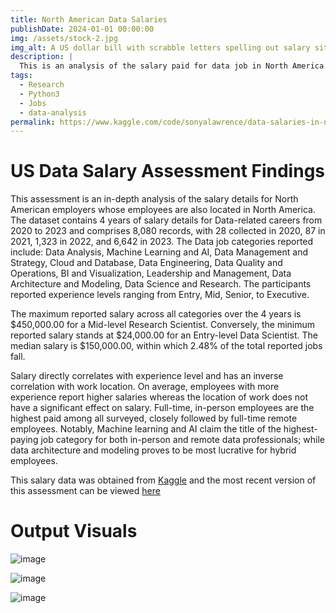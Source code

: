 ```yaml
---
title: North American Data Salaries
publishDate: 2024-01-01 00:00:00
img: /assets/stock-2.jpg
img_alt: A US dollar bill with scrabble letters spelling out salary sitting atop a table
description: |
  This is an analysis of the salary paid for data job in North America since 2020.
tags:
  - Research
  - Python3
  - Jobs
  - data-analysis
permalink: https://www.kaggle.com/code/sonyalawrence/data-salaries-in-north-america
---
```


# US Data Salary Assessment Findings
This assessment is an in-depth analysis of the salary details for North American employers whose employees are also located in North America. The dataset contains 4 years of salary details for Data-related careers from 2020 to 2023 and comprises 8,080 records, with 28 collected in 2020, 87 in 2021, 1,323 in 2022, and 6,642 in 2023. The Data job categories reported include: Data Analysis, Machine Learning and AI, Data Management and Strategy, Cloud and Database, Data Engineering, Data Quality and Operations, BI and Visualization, Leadership and Management, Data Architecture and Modeling, Data Science and Research. The participants reported experience levels ranging from Entry, Mid, Senior, to Executive.

The maximum reported salary across all categories over the 4 years is $450,000.00 for a Mid-level Research Scientist. Conversely, the minimum reported salary stands at $24,000.00 for an Entry-level Data Scientist. The median salary is $150,000.00, within which 2.48% of the total reported jobs fall.

Salary directly correlates with experience level and has an inverse correlation with work location. On average, employees with more experience report higher salaries whereas the location of work does not have a significant effect on salary. Full-time, in-person employees are the highest paid among all surveyed, closely followed by full-time remote employees. Notably, Machine learning and AI claim the title of the highest-paying job category for both in-person and remote data professionals; while data architecture and modeling proves to be most lucrative for hybrid employees. 

This salary data was obtained from [Kaggle](https://www.kaggle.com/datasets/hummaamqaasim/jobs-in-data) and the most recent version of this assessment can be viewed [here](https://www.kaggle.com/code/sonyalawrence/data-salaries-in-north-america)

# Output Visuals
![image](https://github.com/Sonya-7/US_Data_Salaries/assets/92489108/41e74743-df58-4706-9287-7b1b0148d60d)

![image](https://github.com/Sonya-7/US_Data_Salaries/assets/92489108/49b0c486-1b66-4461-9541-7acfce02a99f)

![image](https://github.com/Sonya-7/US_Data_Salaries/assets/92489108/cce11eff-92ea-4fad-8164-a9dde64a846a)



